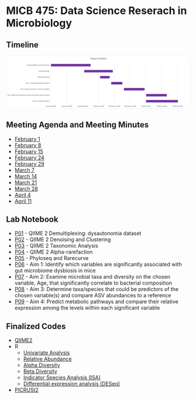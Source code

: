 # MICB 475: Data Science Reserach in Microbiology

## Timeline ##
<img src="/meeting_minutes/micb_475_timeline.png" >

## Meeting Agenda and Meeting Minutes ##
* [February 1](/meeting_minutes/Feb_1.md)
* [February 8](/meeting_minutes/Feb_8.md)
* [February 15](/meeting_minutes/Feb_15.md)
* [February 24](/meeting_minutes/Feb_24.md)
* [February 29](/meeting_minutes/Feb_29.md)
* [March 7](/meeting_minutes/Mar_7.md)
* [March 14](/meeting_minutes/Mar_14.md)
* [March 21](/meeting_minutes/Mar_21.md)
* [March 28](/meeting_minutes/Mar_28.md)
* [April 4](/meeting_minutes/Apr_4.md)
* [April 11](/meeting_minutes/Apr_11.md)

## Lab Notebook ##
* [P01](/Notebook/P01.md) - QIIME 2 Demultiplexing: dysautonomia dataset
* [P02](/Notebook/P02.md) - QIIME 2 Denoising and Clustering
* [P03](/Notebook/P02.md) - QIIME 2 Taxonomic Analysis
* [P04](/Notebook/P04.md) - QIIME 2 Alpha-rarefaction
* [P05](/Notebook/P05.md) - Phyloseq and Rarecurve
* [P06](/Notebook/P06.md) - Aim 1: Identify which variables are significantly associated with gut microbiome dysbiosis in mice
* [P07](/Notebook/P07.md) - Aim 2: Examine microbial taxa and diversity on the chosen variable, Age, that significantly correlate to bacterial composition
* [P08](/Notebook/P08.md) - Aim 3: Determine taxa/species that could be predictors of the chosen variable(s) and compare ASV abundances to a reference
* [P09](/Notebook/P09.md) - Aim 4: Predict metabolic pathways and compare their relative expression among the levels within each significant variable

## Finalized Codes ##
* [QIIME2](/Scripts_final/QIIME2.txt)
* R
  * [Univariate Analysis](/Scripts_final/Univariate_analysis.R)
  * [Relative Abundance](/Scripts_final/Relative_abundance.R)
  * [Alpha Diversity](/Scripts_final/Alpha_diversity.R)
  * [Beta Diversity](/Scripts_final/Beta_diversity.R)
  * [Indicator Species Analysis (ISA)](Scripts_final/ISA.R)
  * [Differential expression analysis (DESeq)](Scripts_final/DESeq.R)
* [PICRUSt2](/PICRUSt2/PICRUSt2_code.txt)


